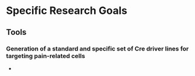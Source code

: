 # Specific Research Goals

## Tools

### Generation of a standard and specific set of Cre driver lines for targeting pain-related cells
- 

